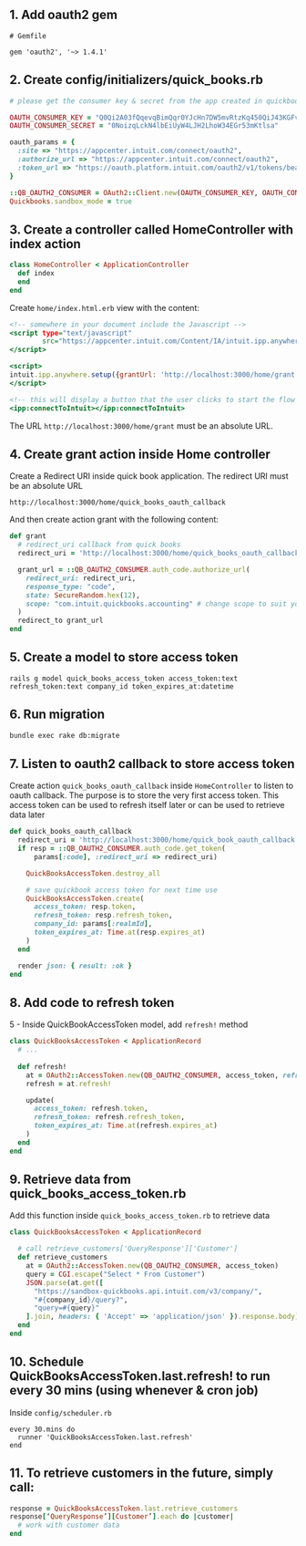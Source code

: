 ## 1. Add oauth2 gem

```
# Gemfile

gem 'oauth2', '~> 1.4.1'
```

## 2. Create config/initializers/quick_books.rb

```rb
# please get the consumer key & secret from the app created in quickbooks

OAUTH_CONSUMER_KEY = "Q0Qi2A03fQqevqBimQqr0YJcHn7DW5mvRtzKq450QiJ43KGFvh"
OAUTH_CONSUMER_SECRET = "0NoizqLckN4lbEiUyW4LJH2LhoW34EGr53mKtlsa"

oauth_params = {
  :site => "https://appcenter.intuit.com/connect/oauth2",
  :authorize_url => "https://appcenter.intuit.com/connect/oauth2",
  :token_url => "https://oauth.platform.intuit.com/oauth2/v1/tokens/bearer"
}

::QB_OAUTH2_CONSUMER = OAuth2::Client.new(OAUTH_CONSUMER_KEY, OAUTH_CONSUMER_SECRET, oauth_params)
Quickbooks.sandbox_mode = true
```

## 3. Create a controller called HomeController with index action

```rb
class HomeController < ApplicationController
  def index
  end
end
```

Create ``home/index.html.erb`` view with the content:

```html.erb
<!-- somewhere in your document include the Javascript -->
<script type="text/javascript"
        src="https://appcenter.intuit.com/Content/IA/intuit.ipp.anywhere.js">
</script>

<script>
intuit.ipp.anywhere.setup({grantUrl: 'http://localhost:3000/home/grant'});
</script>

<!-- this will display a button that the user clicks to start the flow -->
<ipp:connectToIntuit></ipp:connectToIntuit>
```

The URL `http://localhost:3000/home/grant` must be an absolute URL.

## 4. Create grant action inside Home controller

Create a Redirect URI inside quick book application. The redirect URI must be an absolute URL

``http://localhost:3000/home/quick_books_oauth_callback``

And then create action grant with the following content:

```rb
def grant
  # redirect_uri callback from quick books
  redirect_uri = 'http://localhost:3000/home/quick_books_oauth_callback'

  grant_url = ::QB_OAUTH2_CONSUMER.auth_code.authorize_url(
    redirect_uri: redirect_uri,
    response_type: "code",
    state: SecureRandom.hex(12),
    scope: "com.intuit.quickbooks.accounting" # change scope to suit your need
  )
  redirect_to grant_url
end
```

## 5. Create a model to store access token

```
rails g model quick_books_access_token access_token:text refresh_token:text company_id token_expires_at:datetime
```

## 6. Run migration

```bash
bundle exec rake db:migrate
```

## 7. Listen to oauth2 callback to store access token

Create action `quick_books_oauth_callback` inside `HomeController` to listen to oauth callback. The purpose is to store the very first access token. This access token can be used to refresh itself later or can be used to retrieve data later

```rb
def quick_books_oauth_callback
  redirect_uri = 'http://localhost:3000/home/quick_book_oauth_callback'
  if resp = ::QB_OAUTH2_CONSUMER.auth_code.get_token(
      params[:code], :redirect_uri => redirect_uri)

    QuickBooksAccessToken.destroy_all

    # save quickbook access token for next time use
    QuickBooksAccessToken.create(
      access_token: resp.token,
      refresh_token: resp.refresh_token,
      company_id: params[:realmId],
      token_expires_at: Time.at(resp.expires_at)
    )
  end

  render json: { result: :ok }
end
```

## 8. Add code to refresh token

5 - Inside QuickBookAccessToken model, add `refresh!` method

```rb
class QuickBooksAccessToken < ApplicationRecord
  # ...
  
  def refresh!
    at = OAuth2::AccessToken.new(QB_OAUTH2_CONSUMER, access_token, refresh_token: refresh_token)
    refresh = at.refresh!

    update(
      access_token: refresh.token,
      refresh_token: refresh.refresh_token,
      token_expires_at: Time.at(refresh.expires_at)
    )
  end
end
```

## 9. Retrieve data from quick_books_access_token.rb

Add this function inside ``quick_books_access_token.rb`` to retrieve data

```rb
class QuickBooksAccessToken < ApplicationRecord

  # call retrieve_customers['QueryResponse']['Customer']
  def retrieve_customers
    at = OAuth2::AccessToken.new(QB_OAUTH2_CONSUMER, access_token)
    query = CGI.escape("Select * From Customer")
    JSON.parse(at.get([
      "https://sandbox-quickbooks.api.intuit.com/v3/company/",
      "#{company_id}/query?",
      "query=#{query}"
    ].join, headers: { 'Accept' => 'application/json' }).response.body)
  end
end
```

## 10. Schedule QuickBooksAccessToken.last.refresh! to run every 30 mins (using whenever & cron job)

Inside `config/scheduler.rb`

```
every 30.mins do
  runner 'QuickBooksAccessToken.last.refresh'
end

```

## 11. To retrieve customers in the future, simply call:

```rb
response = QuickBooksAccessToken.last.retrieve_customers
response[‘QueryResponse’][Customer’].each do |customer|
  # work with customer data
end
```

